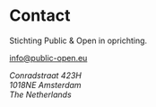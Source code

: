 ---
---

# Contact

Stichting Public & Open in oprichting.

<info@public-open.eu>

<address>Conradstraat 423H<br>1018NE Amsterdam<br>The Netherlands</address>
